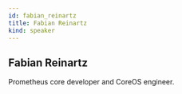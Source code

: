 ```yaml
---
id: fabian_reinartz
title: Fabian Reinartz
kind: speaker
---
```


## Fabian Reinartz

Prometheus core developer and CoreOS engineer.
